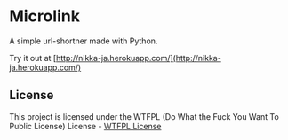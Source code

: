# Microlink

A simple url-shortner made with Python.

Try it out at [http://nikka-ja.herokuapp.com/](http://nikka-ja.herokuapp.com/)

## License

This project is licensed under the WTFPL (Do What the Fuck You Want To Public License) License - [WTFPL License](https://en.wikipedia.org/wiki/WTFPL)


